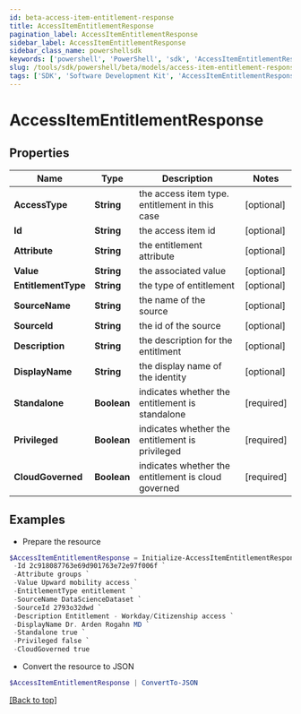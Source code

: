 ```yaml
---
id: beta-access-item-entitlement-response
title: AccessItemEntitlementResponse
pagination_label: AccessItemEntitlementResponse
sidebar_label: AccessItemEntitlementResponse
sidebar_class_name: powershellsdk
keywords: ['powershell', 'PowerShell', 'sdk', 'AccessItemEntitlementResponse', 'BetaAccessItemEntitlementResponse'] 
slug: /tools/sdk/powershell/beta/models/access-item-entitlement-response
tags: ['SDK', 'Software Development Kit', 'AccessItemEntitlementResponse', 'BetaAccessItemEntitlementResponse']
---
```



# AccessItemEntitlementResponse

## Properties

Name | Type | Description | Notes
------------ | ------------- | ------------- | -------------
**AccessType** | **String** | the access item type. entitlement in this case | [optional] 
**Id** | **String** | the access item id | [optional] 
**Attribute** | **String** | the entitlement attribute | [optional] 
**Value** | **String** | the associated value | [optional] 
**EntitlementType** | **String** | the type of entitlement | [optional] 
**SourceName** | **String** | the name of the source | [optional] 
**SourceId** | **String** | the id of the source | [optional] 
**Description** | **String** | the description for the entitlment | [optional] 
**DisplayName** | **String** | the display name of the identity | [optional] 
**Standalone** | **Boolean** | indicates whether the entitlement is standalone | [required]
**Privileged** | **Boolean** | indicates whether the entitlement is privileged | [required]
**CloudGoverned** | **Boolean** | indicates whether the entitlement is cloud governed | [required]

## Examples

- Prepare the resource
```powershell
$AccessItemEntitlementResponse = Initialize-AccessItemEntitlementResponse  -AccessType entitlement `
 -Id 2c918087763e69d901763e72e97f006f `
 -Attribute groups `
 -Value Upward mobility access `
 -EntitlementType entitlement `
 -SourceName DataScienceDataset `
 -SourceId 2793o32dwd `
 -Description Entitlement - Workday/Citizenship access `
 -DisplayName Dr. Arden Rogahn MD `
 -Standalone true `
 -Privileged false `
 -CloudGoverned true
```

- Convert the resource to JSON
```powershell
$AccessItemEntitlementResponse | ConvertTo-JSON
```


[[Back to top]](#) 

